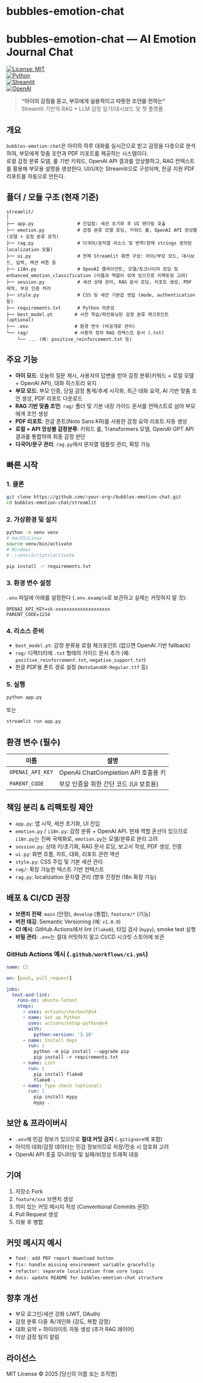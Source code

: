 # bubbles-emotion-chat

# bubbles-emotion-chat — AI Emotion Journal Chat

[![License: MIT](https://img.shields.io/badge/License-MIT-blue.svg)](LICENSE)  
[![Python](https://img.shields.io/badge/python-3.9%2B-important)]()  
[![Streamlit](https://img.shields.io/badge/UI-Streamlit-orange)]()  
[![OpenAI](https://img.shields.io/badge/LLM-OpenAI-lightgrey)]()

> **“아이의 감정을 듣고, 부모에게 실용적이고 따뜻한 조언을 전하는”**  
> Streamlit 기반의 RAG + LLM 감정 일기/대시보드 및 챗 플랫폼.

## 개요
`bubbles-emotion-chat`은 아이의 하루 대화를 실시간으로 받고 감정을 다층으로 분석하여, 부모에게 맞춤 조언과 PDF 리포트를 제공하는 시스템이다.  
로컬 감정 분류 모델, 룰 기반 키워드, OpenAI API 결과를 앙상블하고, RAG 컨텍스트를 활용해 부모용 설명을 생성한다. UI/UX는 Streamlit으로 구성되며, 한글 지원 PDF 리포트를 자동으로 만든다.

## 폴더 / 모듈 구조 (현재 기준)
```
streamlit/
│
├── app.py                # 진입점: 세션 초기화 후 UI 렌더링 호출
├── emotion.py            # 감정 분류 모델 로딩, 키워드 룰, OpenAI API 앙상블 (모델 + 감정 분류 로직)
├── rag.py                # 다국어/문자열 리소스 및 번역(현재 strings 정의된 localization 모듈)
├── ui.py                 # 전체 Streamlit 화면 구성: 아이/부모 모드, 대시보드, 입력, 액션 버튼 등
├── i18n.py               # OpenAI 클라이언트, 모델/토크나이저 로딩 및 enhanced_emotion_classification (이름과 역할이 섞여 있으므로 리팩토링 고려)
├── session.py            # 세션 상태 관리, RAG 문서 로딩, 리포트 생성, PDF 제작, 부모 인증 처리
├── style.py              # CSS 및 세션 기본값 셋업 (mode, authentication 등)
├── requirements.txt      # Python 의존성
├── best_model.pt        # 사전 학습/파인튜닝된 감정 분류 체크포인트 (optional)
├── .env                 # 환경 변수 (비공개로 관리)
└── rag/                 # 사용자 정의 RAG 컨텍스트 문서 (.txt)
    └── ... (예: positive_reinforcement.txt 등)
```

## 주요 기능
- **아이 모드**: 오늘의 질문 제시, 사용자의 답변을 받아 감정 분류(키워드 + 로컬 모델 + OpenAI API), 대화 히스토리 유지  
- **부모 모드**: 부모 인증, 당일 감정 통계/추세 시각화, 최근 대화 요약, AI 기반 맞춤 조언 생성, PDF 리포트 다운로드  
- **RAG 기반 맞춤 조언**: `rag/` 폴더 및 기본 내장 가이드 문서를 컨텍스트로 삼아 부모에게 조언 생성  
- **PDF 리포트**: 한글 폰트(Noto Sans KR)를 사용한 감정 요약 리포트 자동 생성  
- **로컬 + API 앙상블 감정분류**: 키워드 룰, Transformers 모델, OpenAI GPT API 결과를 통합하여 최종 감정 판단  
- **다국어/문구 관리**: `rag.py`에서 문자열 템플릿 관리, 확장 가능  

## 빠른 시작

### 1. 클론
```bash
git clone https://github.com/<your-org>/bubbles-emotion-chat.git
cd bubbles-emotion-chat/streamlit
```

### 2. 가상환경 및 설치
```bash
python -m venv venv
# macOS/Linux
source venv/bin/activate
# Windows
# .\venv\Scripts\activate

pip install -r requirements.txt
```

### 3. 환경 변수 설정
`.env` 파일에 아래를 설정한다 (`.env.example`로 보관하고 실제는 커밋하지 말 것):
```env
OPENAI_API_KEY=sk-xxxxxxxxxxxxxxxxxxxx
PARENT_CODE=1234
```

### 4. 리소스 준비
- `best_model.pt`: 감정 분류용 로컬 체크포인트 (없으면 OpenAI 기반 fallback)  
- `rag/` 디렉터리에 `.txt` 형태의 가이드 문서 추가 (예: `positive_reinforcement.txt`, `negative_support.txt`)  
- 한글 PDF용 폰트 경로 설정 (`NotoSansKR-Regular.ttf` 등)  

### 5. 실행
```bash
python app.py
```
또는
```bash
streamlit run app.py
```

## 환경 변수 (필수)
| 이름 | 설명 |
|------|------|
| `OPENAI_API_KEY` | OpenAI ChatCompletion API 호출용 키 |
| `PARENT_CODE` | 부모 인증을 위한 간단 코드 (UI 보호용) |

## 책임 분리 & 리팩토링 제안
- `app.py`: 앱 시작, 세션 초기화, UI 진입  
- `emotion.py` / `i18n.py`: 감정 분류 + OpenAI API. 현재 역할 혼선이 있으므로 `i18n.py`는 진짜 국제화로, `emotion.py`는 모델/분류로 분리 고려  
- `session.py`: 상태 키/초기화, RAG 문서 로딩, 보고서 작성, PDF 생성, 인증  
- `ui.py`: 화면 흐름, 차트, 대화, 리포트 관련 액션  
- `style.py`: CSS 주입 및 기본 세션 관리  
- `rag/`: 확장 가능한 텍스트 기반 컨텍스트  
- `rag.py`: localization 문자열 관리 (향후 진정한 i18n 확장 가능)

## 배포 & CI/CD 권장
- **브랜치 전략**: `main` (안정), `develop` (통합), `feature/*` (기능)  
- **버전 태깅**: Semantic Versioning (예: `v1.0.0`)  
- **CI 예시**: GitHub Actions에서 lint (`flake8`), 타입 검사 (`mypy`), smoke test 실행  
- **비밀 관리**: `.env`는 절대 커밋하지 말고 CI/CD 시크릿 스토어에 보관  

### GitHub Actions 예시 (`.github/workflows/ci.yml`)
```yaml
name: CI

on: [push, pull_request]

jobs:
  test-and-lint:
    runs-on: ubuntu-latest
    steps:
      - uses: actions/checkout@v4
      - name: Set up Python
        uses: actions/setup-python@v4
        with:
          python-version: '3.10'
      - name: Install deps
        run: |
          python -m pip install --upgrade pip
          pip install -r requirements.txt
      - name: Lint
        run: |
          pip install flake8
          flake8 .
      - name: Type check (optional)
        run: |
          pip install mypy
          mypy .
```

## 보안 & 프라이버시
- `.env`에 민감 정보가 있으므로 **절대 커밋 금지** (`.gitignore`에 포함)  
- 아이의 대화/감정 데이터는 민감 정보이므로 저장/전송 시 암호화 고려  
- OpenAI API 호출 모니터링 및 실패/비정상 트래픽 대응  

## 기여
1. 저장소 Fork  
2. `feature/xxx` 브랜치 생성  
3. 의미 있는 커밋 메시지 작성 (Conventional Commits 권장)  
4. Pull Request 생성  
5. 리뷰 후 병합  

## 커밋 메시지 예시
- `feat: add PDF report download button`  
- `fix: handle missing environment variable gracefully`  
- `refactor: separate localization from core logic`  
- `docs: update README for bubbles-emotion-chat structure`  

## 향후 개선
- 부모 로그인/세션 강화 (JWT, OAuth)  
- 감정 분류 다중 축/개인화 (강도, 복합 감정)  
- 대화 요약 + 하이라이트 자동 생성 (추가 RAG 레이어)  
- 이상 감정 탐지 알림  

## 라이선스
MIT License © 2025 [당신의 이름 또는 조직명]
